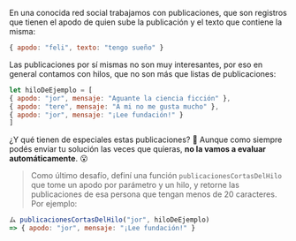 En una conocida red social trabajamos con publicaciones, que son registros que tienen el apodo de quien sube la publicación y el texto que contiene la misma:

``` javascript
{ apodo: "feli", texto: "tengo sueño" }
```

Las publicaciones por sí mismas no son muy interesantes, por eso en general contamos con hilos, que no son más que listas de publicaciones:

``` javascript
let hiloDeEjemplo = [
{ apodo: "jor", mensaje: "Aguante la ciencia ficción" },
{ apodo: "tere", mensaje: "A mi no me gusta mucho" },
{ apodo: "jor", mensaje: "¡Lee fundación!" }
]
```

¿Y qué tienen de especiales estas publicaciones? :thinking: Aunque como siempre podés enviar tu solución las veces que quieras, **no la vamos a evaluar automáticamente**. :open_mouth:

> Como último desafío, definí una función `publicacionesCortasDelHilo` que tome un apodo por parámetro y un hilo, y retorne las publicaciones de esa persona que tengan menos de 20 caracteres. Por ejemplo:
>
```javascript
ム publicacionesCortasDelHilo("jor", hiloDeEjemplo)
=> { apodo: "jor", mensaje: "¡Lee fundación!" }
```


<style>
  .notify-problem-box {
    display: none;
  }
  .submission-results h4::after {
    content: "¡Gracias por enviar tu solución!";
    font-weight: bold;
  }
  .submission-results h4 strong { 
    display: none;
  }
</style>
